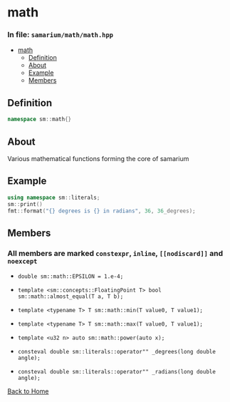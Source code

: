 # math

### In file: `samarium/math/math.hpp`

- [math](#math)
  - [Definition](#definition)
  - [About](#about)
  - [Example](#example)
  - [Members](#members)

## Definition

```cpp
namespace sm::math{}
```

## About

Various mathematical functions forming the core of samarium

## Example

```cpp
using namespace sm::literals;
sm::print()
fmt::format("{} degrees is {} in radians", 36, 36_degrees);
```

## Members

### All members are marked `constexpr`, `inline`, `[[nodiscard]]` and `noexcept`

- `double sm::math::EPSILON = 1.e-4;`

- `template <sm::concepts::FloatingPoint T> bool sm::math::almost_equal(T a, T b);`

- `template <typename T> T sm::math::min(T value0, T value1);`

- `template <typename T> T sm::math::max(T value0, T value1);`

- `template <u32 n> auto sm::math::power(auto x);`

- `consteval double sm::literals::operator"" _degrees(long double angle);`

- `consteval double sm::literals::operator"" _radians(long double angle);`

<p align="center">

[Back to Home](README.md)

</p>


